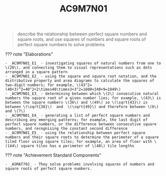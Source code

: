 ﻿---
backlinks:
- title: mat071e-2024
  url: /memex/sense/Teaching/Implementation/2024/MAT071E/mat071e-2024.html
- title: Learning Areas
  url: /memex/sense/Teaching/Curriculum/v9/v9-learning-areas.html
tags: australian-curriculum
template: math.html
title: AC9M7N01
type: note
---
> describe the relationship between perfect square numbers and square roots, and use squares of numbers and square roots of perfect square numbers to solve problems

??? note "Elaborations"

	- _AC9M7N01_E1_ - investigating squares of natural numbers from one to \(20\), and connecting them to visual representations such as dots arranged in a square pattern
	- _AC9M7N01_E2_ - using the square and square root notation, and the distributive property and area diagrams to calculate the squares of two-digit numbers; for example, \(43^2=(40+3)^2=40^2+2\times40\times3+3^2=1600+240+9=1849\)
	- _AC9M7N01_E3_ - determining between which \(2\) consecutive natural numbers the square root of a given number lies; for example, \(43\) is between the square numbers \(36\) and \(49\) so \(\sqrt{43}\) is between \(\sqrt{36}\)  and  \(\sqrt{49}\) and therefore between \(6\) and \(7\)
	- _AC9M7N01_E4_ - generating a list of perfect square numbers and describing any emerging patterns; for example, the last digit of perfect square numbers, or the difference between consecutive square numbers, and recognising the constant second difference
	- _AC9M7N01_E5_ - using the relationship between perfect square numbers and their square roots to determine the perimeter of a square tiled floor using square tiles; for example, an area of floor with \(144\) square tiles has a perimeter of \(48\) tile lengths
??? note "Achievement Standard Components"

	- _ASMAT702_ - They solve problems involving squares of numbers and square roots of perfect square numbers.